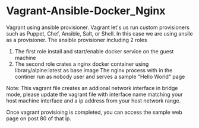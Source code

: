 # Vagrant-Ansible-Docker_Nginx

Vagrant using ansible provisioner.
Vagrant let's us run custom provisioners such as Puppet, Chef, Ansible, Salt, or Shell.
In this case we are using ansile as a provisioner.
The ansible provisioner including 2 roles
  1. The first role install and start/enable docker service on the guest machine
 2. The second role crates a nginx docker container using library/alpine:latest as base image
The nginx process with in the continer run as nobody user and serves a sample "Hello World" page

Note: This vagrant  file creates an addional network interface  in bridge mode, please update the vagrant file with interface name matching your host machine interface and a ip address from your host network range.

Once vagrant provisioing is completed, you can access the sample web page on post 80 of that ip.

